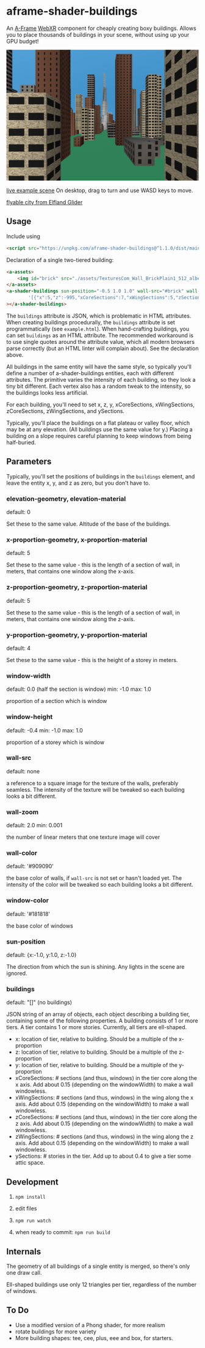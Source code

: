 aframe-shader-buildings
===

An [A-Frame](https://aframe.io) [WebXR](https://webvr.info/) component for cheaply creating boxy buildings.
Allows you to place thousands of buildings in your scene, without using up your GPU budget!

![sample screenshot](sample.png)

[live example scene](https://dougreeder.github.io/aframe-shader-buildings/example.html)
On desktop, drag to turn and use WASD keys to move. 

[flyable city from Elfland Glider](https://dougreeder.github.io/elfland-glider/city/)

Usage
---

Include using 
```html
<script src="https://unpkg.com/aframe-shader-buildings@^1.1.0/dist/main.js"></script>
```


Declaration of a single two-tiered building:
```html
<a-assets>
    <img id="brick" src="./assets/TexturesCom_Wall_BrickPlain1_512_albedo.jpg">
</a-assets>
<a-shader-buildings sun-position="-0.5 1.0 1.0" wall-src="#brick" wall-color="#675342" buildings=
		'[{"x":5,"z":-995,"xCoreSections":7,"xWingSections":5,"zSections":12,"zWingSections":5,"ySections":30},{"x":0,"z":-1000,"y":120,"xCoreSections":5,"xWingSections":4,"zSections":9,"zWingSections":4,"ySections":30}]'
></a-shader-buildings>
```
The `buildings` attribute is JSON, which is problematic in HTML attributes.
When creating buildings procedurally, the `buildings` attribute is set programmatically (see `example.html`).
When hand-crafting buildings, you can set `buildings` as an HTML attribute. The recommended workaround is 
to use single quotes around the attribute value, which all modern browsers parse correctly 
(but an HTML linter will complain about). See the declaration above.

All buildings in the same entity will have the same style, so typically you'll define a number of a-shader-buildings
entities, each with different attributes. 
The primitive varies the intensity of each building, so they look a tiny bit different. 
Each vertex also has a random tweak to the intensity, so the buildings looks less artificial.

For each building, you'll need to set x, z, y, xCoreSections, xWingSections, zCoreSections, zWingSections, and ySections.

Typically, you'll place the buildings on a flat plateau or valley floor, which may be at any elevation.
(All buildings use the same value for y.)
Placing a building on a slope requires careful planning to keep windows from being half-buried.


Parameters 
---
Typically, you'll set the positions of buildings in the `buildings` element, and leave the entity x, y, and z as zero, but you don't have to.

### elevation-geometry, elevation-material
default: 0

Set these to the same value. Altitude of the base of the buildings.


### x-proportion-geometry, x-proportion-material
default: 5

Set these to the same value - this is the length of a section of wall, in meters, that contains one window along the x-axis.


### z-proportion-geometry, z-proportion-material
default: 5

Set these to the same value - this is the length of a section of wall, in meters, that contains one window along the z-axis.

### y-proportion-geometry, y-proportion-material
default: 4

Set these to the same value - this is the height of a storey in meters.

### window-width
default: 0.0 (half the section is window)
min: -1.0
max: 1.0

proportion of a section which is window

### window-height
default: -0.4
min: -1.0
max: 1.0

proportion of a storey which is window

### wall-src
default: none

a reference to a square image for the texture of the walls, preferably seamless.
The intensity of the texture will be tweaked so each building looks a bit different.

### wall-zoom
default: 2.0
min: 0.001

the number of linear meters that one texture image will cover

### wall-color
default: '#909090'

the base color of walls, if `wall-src` is not set or hasn't loaded yet.
The intensity of the color will be tweaked so each building looks a bit different.

### window-color
default: '#181818'

the base color of windows

### sun-position
default: {x:-1.0, y:1.0, z:-1.0}

The direction from which the sun is shining.
Any lights in the scene are ignored.

### buildings
default: "[]" (no buildings)

JSON string of an array of objects, each object describing a building tier, containing some of the following properties.
A building consists of 1 or more tiers.  A tier contains 1 or more stories. 
Currently, all tiers are ell-shaped.

* x: location of tier, relative to building. Should be a multiple of the x-proportion
* z: location of tier, relative to building. Should be a multiple of the z-proportion
* y: location of tier, relative to building. Should be a multiple of the y-proportion
* xCoreSections: # sections (and thus, windows) in the tier core along the x axis. Add about 0.15 (depending on the windowWidth) to make a wall windowless.
* xWingSections: # sections (and thus, windows) in the wing along the x axis. Add about 0.15 (depending on the windowWidth) to make a wall windowless.
* zCoreSections: # sections (and thus, windows) in the tier core along the z axis. Add about 0.15 (depending on the windowWidth) to make a wall windowless.
* zWingSections: # sections (and thus, windows) in the wing along the z axis. Add about 0.15 (depending on the windowWidth) to make a wall windowless.
* ySections: # stories in the tier. Add up to about 0.4 to give a tier some attic space.


[comment]: <> (### rotation)

[comment]: <> (Buildings should only be rotated in 90-degree increments.)


Development
---
1. `npm install`

2. edit files

3. `npm run watch`

4. when ready to commit:
`npm run build`


Internals
---
The geometry of all buildings of a single entity is merged, so there's only one draw call.

Ell-shaped buildings use only 12 triangles per tier, regardless of the number of windows.




To Do
---

* Use a modified version of a Phong shader, for more realism
* rotate buildings for more variety
* More building shapes: tee, cee, plus, eee and box, for starters.
